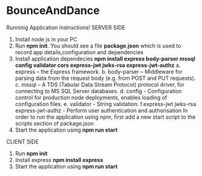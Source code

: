 # BounceAndDance
Runninig Application instructions!
SERVER SIDE
1. Install node js in your PC
2. Run **npm init**. You should see a file **package.json** which is used to record app details,configuration and dependencies
3. Install application dependecies **npm install express body-parser mssql config validator cors express-jwt jwks-rsa express-jwt-authz**
  a. express – the Express framework.
  b. body-parser – Middleware for parsing data from the request body (e.g. from POST and PUT requests).
  c. mssql – A TDS (Tabular Data Stream Protocol) protocol driver, for connecting to MS SQL Server databases.
  d. config - Configuration control for production node deployments, enables loading of configuration files.
  e. validator - String validation.
  f.express-jwt jwks-rsa express-jwt-authz - Perform user authentication and authorisation
  In order to run the application using npm, first add a new start script to the scripts section of package.json
 4. Start the application using **npm run start**

CLIENT SIDE
1. Run **npm init**
2. Install express **npm install express**
3. Start the application using **npm run start**



